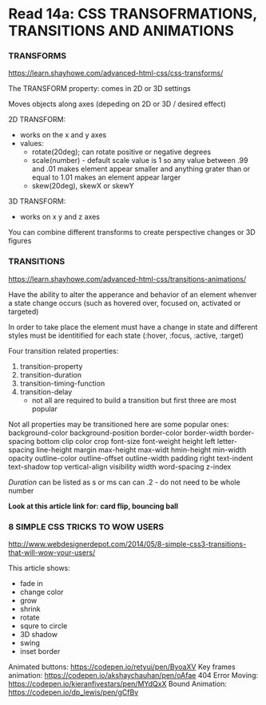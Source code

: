 # Read 14a: CSS TRANSOFRMATIONS, TRANSITIONS AND ANIMATIONS

### TRANSFORMS
https://learn.shayhowe.com/advanced-html-css/css-transforms/

The TRANSFORM property: comes in 2D or 3D settings

Moves objects along axes (depeding on 2D or 3D / desired effect)

2D TRANSFORM:
- works on the x and y axes
- values: 
    - rotate(20deg); can rotate positive or negative degrees
    - scale(number) - default scale value is 1 so any value between .99 and .01 makes element appear smaller and anything grater than or equal to 1.01 makes an element appear larger  
    - skew(20deg), skewX or skewY

3D TRANSFORM: 
- works on x y and z axes

You can combine different transforms to create perspective changes or 3D figures

### TRANSITIONS
https://learn.shayhowe.com/advanced-html-css/transitions-animations/

Have the ability to alter the apperance and behavior of an element whenver a state change occurs (such as hovered over, focused on, activated or targeted)

In order to take place the element must have a change in state and different styles must be identitified for each state (:hover, :focus, :active, :target)

Four transition related properties:
1. transition-property
1. transition-duration 
1. transition-timing-function 
1. transition-delay
    * not all are required to build a transition but first three are most popular

Not all properties may be transitioned here are some popular ones: 
background-color background-position border-color border-width border-spacing bottom clip color crop font-size font-weight height left letter-spacing line-height margin max-height max-widt hmin-height min-width opacity outline-color outline-offset outline-width padding right text-indent text-shadow top vertical-align visibility
width word-spacing z-index

*Duration* can be listed as s or ms can can .2 - do not need to be whole number

**Look at this article link for: card flip, bouncing ball**

### 8 SIMPLE CSS TRICKS TO WOW USERS 
http://www.webdesignerdepot.com/2014/05/8-simple-css3-transitions-that-will-wow-your-users/

This article shows: 
- fade in 
- change color
- grow
- shrink
- rotate
- squre to circle
- 3D shadow 
- swing
- inset border

Animated buttons: https://codepen.io/retyui/pen/ByoaXV 
Key frames animation: https://codepen.io/akshaychauhan/pen/oAfae 
404 Error Moving: https://codepen.io/kieranfivestars/pen/MYdQxX
Bound Animation: https://codepen.io/dp_lewis/pen/gCfBv 